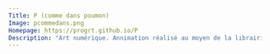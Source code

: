 ```yaml
---
Title: P (comme dans poumon)
Image: pcommedans.png
Homepage: https://progrt.github.io/P
Description: "Art numérique. Annimation réalisé au moyen de la librairie p5js."
---
```

